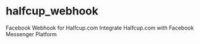 # halfcup_webhook
Facebook Webhook for Halfcup.com
Integrate Halfcup.com with Facebook Messenger Platform
